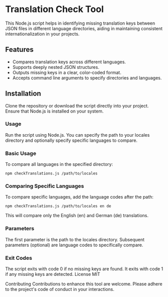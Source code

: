 

# Translation Check Tool

This Node.js script helps in identifying missing translation keys between JSON files in different language directories, aiding in maintaining consistent internationalization in your projects.

## Features

- Compares translation keys across different languages.
- Supports deeply nested JSON structures.
- Outputs missing keys in a clear, color-coded format.
- Accepts command line arguments to specify directories and languages.

## Installation

Clone the repository or download the script directly into your project. Ensure that Node.js is installed on your system.

### Usage
Run the script using Node.js. You can specify the path to your locales directory and optionally specify specific languages to compare.

### Basic Usage
To compare all languages in the specified directory:
```
npm checkTranslations.js /path/to/locales
```
### Comparing Specific Languages
To compare specific languages, add the language codes after the path:
```
npm checkTranslations.js /path/to/locales en de
```
This will compare only the English (en) and German (de) translations.

### Parameters
The first parameter is the path to the locales directory.
Subsequent parameters (optional) are language codes to specifically compare.

### Exit Codes
The script exits with code 0 if no missing keys are found.
It exits with code 1 if any missing keys are detected.
License
MIT

Contributing
Contributions to enhance this tool are welcome. Please adhere to the project's code of conduct in your interactions.

